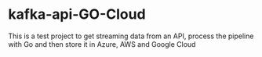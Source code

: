 # kafka-api-GO-Cloud
This is a test project to get streaming data from an API, process the pipeline with Go and then store it in Azure, AWS and Google Cloud
